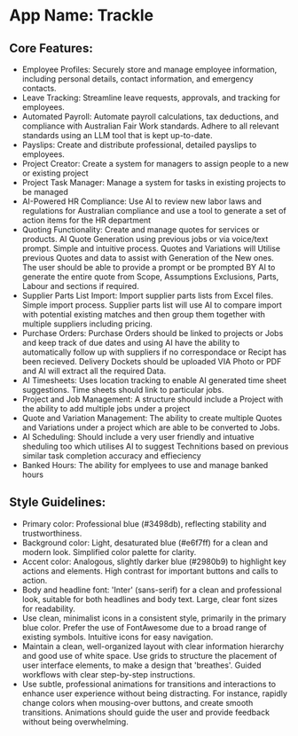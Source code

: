# **App Name**: Trackle

## Core Features:

- Employee Profiles: Securely store and manage employee information, including personal details, contact information, and emergency contacts.
- Leave Tracking: Streamline leave requests, approvals, and tracking for employees.
- Automated Payroll: Automate payroll calculations, tax deductions, and compliance with Australian Fair Work standards. Adhere to all relevant standards using an LLM tool that is kept up-to-date.
- Payslips: Create and distribute professional, detailed payslips to employees.
- Project Creator: Create a system for managers to assign people to a new or existing project
- Project Task Manager: Manage a system for tasks in existing projects to be managed
- AI-Powered HR Compliance: Use AI to review new labor laws and regulations for Australian compliance and use a tool to generate a set of action items for the HR department
- Quoting Functionality: Create and manage quotes for services or products. AI Quote Generation using previous jobs or via voice/text prompt. Simple and intuitive process. Quotes and Variations will Utilise previous Quotes and data to assist with Generation of the New ones. The user should be able to provide a prompt or be prompted BY AI to generate the entire quote from Scope, Assumptions Exclusions, Parts, Labour and sections if required.
- Supplier Parts List Import: Import supplier parts lists from Excel files. Simple import process. Supplier parts list will use AI to compare import with potential existing matches and then group them together with multiple suppliers including pricing.
- Purchase Orders: Purchase Orders should be linked to projects or Jobs and keep track of due dates and using AI have the ability to automatically follow up with suppliers if no correspondace or Recipt has been recieved. Delivery Dockets should be uploaded VIA Photo or PDF and AI will extract all the required Data.
- AI Timesheets: Uses location tracking to enable AI generated time sheet suggestions. Time sheets should link to particular jobs.
- Project and Job Management: A structure should include a Project with the ability to add multiple jobs under a project
- Quote and Variation Management: The ability to create multiple Quotes and Variations under a project which are able to be converted to Jobs.
- AI Scheduling: Should include a very user friendly and intuative sheduling too which utilises AI to suggest Technitions based on previous similar task completion accuracy and effieciency
- Banked Hours: The ability for emplyees to use and manage banked hours

## Style Guidelines:

- Primary color: Professional blue (#3498db), reflecting stability and trustworthiness.
- Background color: Light, desaturated blue (#e6f7ff) for a clean and modern look. Simplified color palette for clarity.
- Accent color: Analogous, slightly darker blue (#2980b9) to highlight key actions and elements. High contrast for important buttons and calls to action.
- Body and headline font: 'Inter' (sans-serif) for a clean and professional look, suitable for both headlines and body text. Large, clear font sizes for readability.
- Use clean, minimalist icons in a consistent style, primarily in the primary blue color. Prefer the use of FontAwesome due to a broad range of existing symbols. Intuitive icons for easy navigation.
- Maintain a clean, well-organized layout with clear information hierarchy and good use of white space. Use grids to structure the placement of user interface elements, to make a design that 'breathes'. Guided workflows with clear step-by-step instructions.
- Use subtle, professional animations for transitions and interactions to enhance user experience without being distracting. For instance, rapidly change colors when mousing-over buttons, and create smooth transitions. Animations should guide the user and provide feedback without being overwhelming.